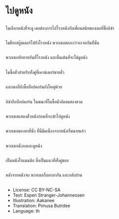 # ไปดูหนัง

##
ไมเลือกหนังที่จะดู เธอต้องการไปโรงหนังกับเพื่อนสนิทของเธอที่ชื่อลิซ่า

##
ไมขี่รถสกู๊ตเตอร์ไปยังโรงหนัง พวกเธอตกลงว่าจะเจอกันที่นั่น

##
พวกเธอทักทายกันที่โรงหนัง และตื่นเต้นที่จะได้ดูหนัง

##
ไมซื้อตั๋วสำหรับทั้งคู่ที่เคาน์เตอร์ขายตั๋ว

##
และเธอก็ยังซื้อป๊อปคอร์นถังใหญ่ด้วย

##
ลิซ่าถือป๊อปคอร์น ในขณะที่ไมซื้อน้ำอัดลมสองขวด

##
พวกเธอแสดงตั๋วหนังก่อนที่จะเข้าไปดูหนัง

##
พวกเธอมองหาที่นั่ง ที่นี่มืดเนื่องจากหนังเริ่มฉายแล้ว

##
พวกเธอนั่งลงและดูหนัง

##
เป็นหนังโรแมนติก ซึ่งเป็นแนวที่ทั้งคู่ชอบ

##
หลังจากหนังจบ พวกเธอก็บอกลากัน และกลับบ้าน

##
* License: CC BY-NC-SA
* Text: Espen Stranger-Johannessen
* Illustration: Aakanee
* Translation: Pimusa Butrdee
* Language: th
